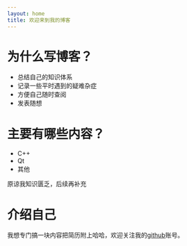 ```yaml
---
layout: home
title: 欢迎来到我的博客
---
```


# 为什么写博客？
- 总结自己的知识体系
- 记录一些平时遇到的疑难杂症
- 方便自己随时查阅
- 发表随想

# 主要有哪些内容？
- C++
- Qt
- 其他

原谅我知识匮乏，后续再补充
# 介绍自己

我想专门搞一块内容把简历附上哈哈，欢迎关注我的[github](https://github.com/bigmasterQi)账号。

